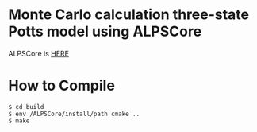 # Monte Carlo calculation three-state Potts model using ALPSCore
ALPSCore is [HERE](https://alpscore.org)

# How to Compile
```$ mkdir build
$ cd build
$ env /ALPSCore/install/path cmake ..
$ make
```

